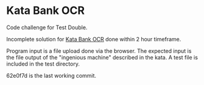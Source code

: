 # Kata Bank OCR
Code challenge for Test Double.

Incomplete solution for [Kata Bank OCR](http://codingdojo.org/cgi-bin/index.pl?KataBankOCR) done within 2 hour timeframe.

Program input is a file upload done via the browser. The expected input is the file output of the "ingenious machine" described in the kata. A test file is included in the test directory.

62e0f7d is the last working commit.
